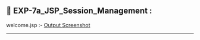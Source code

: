 ## 📁 EXP-7a_JSP_Session_Management :

welcome.jsp :- [Output Screenshot](https://github.com/PadmarajKurundwade07/Advanced-JAVA/blob/main/EXP-7a_JSP_Session_Management/Screenshot-7a_Session_Management.png)

-----------------------------------------------------------------------------------------------------------------------------------------  
